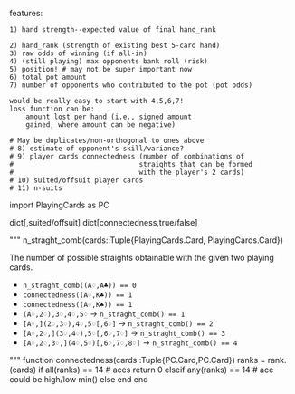 features:

    1) hand strength--expected value of final hand_rank

    2) hand_rank (strength of existing best 5-card hand)
    3) raw odds of winning (if all-in)
    4) (still playing) max opponents bank roll (risk)
    5) position! # may not be super important now
    6) total pot amount
    7) number of opponents who contributed to the pot (pot odds)

    would be really easy to start with 4,5,6,7!
    loss function can be:
        amount lost per hand (i.e., signed amount
        gained, where amount can be negative)

    # May be duplicates/non-orthogonal to ones above
    # 8) estimate of opponent's skill/variance?
    # 9) player cards connectedness (number of combinations of
    #                               straights that can be formed
    #                               with the player's 2 cards)
    # 10) suited/offsuit player cards
    # 11) n-suits

import PlayingCards as PC

dict[,suited/offsuit]
dict[connectedness,true/false]

"""
    n_straght_comb(cards::Tuple{PlayingCards.Card, PlayingCards.Card})

The number of possible straights obtainable with
the given two playing cards. 
 - `n_straght_comb((A♢,A♣)) == 0`
 - `connectedness((A♢,K♣)) == 1`
 - `connectedness((A♢,K♣)) == 1`
 - `(A♢,2♢),3♢,4♢,5♢` -> `n_straght_comb() == 1`
 - `[A♢,](2♢,3♢),4♢,5♢[,6♢]` -> `n_straght_comb() == 2`
 - `[A♢,2♢,](3♢,4♢),5♢[,6♢,7♢]` -> `n_straght_comb() == 3`
 - `[A♢,2♢,3♢,](4♢,5♢)[,6♢,7♢,8♢]` -> `n_straght_comb() == 4`

"""
function connectedness(cards::Tuple{PC.Card,PC.Card})
    ranks = rank.(cards)
    if all(ranks) == 14 # aces
        return 0
    elseif any(ranks) == 14 # ace could be high/low
        min()
    else
    end
end

